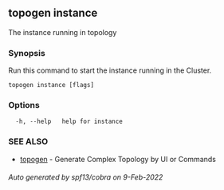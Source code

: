 ## topogen instance

The instance running in topology

### Synopsis

Run this command to start the instance running in the Cluster.

```
topogen instance [flags]
```

### Options

```
  -h, --help   help for instance
```

### SEE ALSO

* [topogen](topogen.md)	 - Generate Complex Topology by UI or Commands

###### Auto generated by spf13/cobra on 9-Feb-2022
